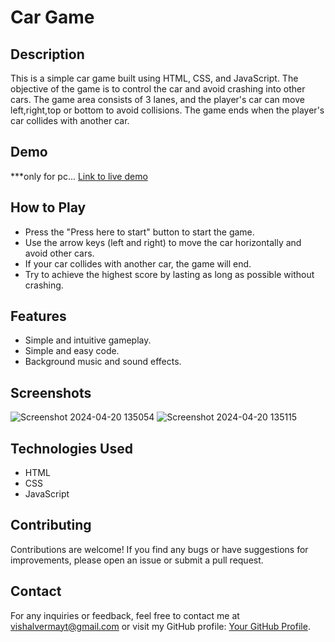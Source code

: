 
# Car Game


## Description

This is a simple car game built using HTML, CSS, and JavaScript. The objective of the game is to control the car and avoid crashing into other cars. The game area consists of 3 lanes, and the player's car can move left,right,top or bottom to avoid collisions. The game ends when the player's car collides with another car.

## Demo

***only for pc...
[Link to live demo](https://vishalverma781.github.io/Car_Game/)

## How to Play

- Press the "Press here to start" button to start the game.
- Use the arrow keys (left and right) to move the car horizontally and avoid other cars.
- If your car collides with another car, the game will end.
- Try to achieve the highest score by lasting as long as possible without crashing.


## Features

- Simple and intuitive gameplay.
- Simple and easy code.
- Background music and sound effects.


## Screenshots

![Screenshot 2024-04-20 135054](https://github.com/vishalverma781/Car_Game/assets/136993242/ed5116ab-3554-4987-bd45-ac2effd35620)
![Screenshot 2024-04-20 135115](https://github.com/vishalverma781/Car_Game/assets/136993242/5be59bc1-694f-4812-b14c-8b3839beff8b)

## Technologies Used

- HTML
- CSS
- JavaScript

## Contributing

Contributions are welcome! If you find any bugs or have suggestions for improvements, please open an issue or submit a pull request.


## Contact

For any inquiries or feedback, feel free to contact me at vishalvermayt@gmail.com or visit my GitHub profile: [Your GitHub Profile](https://github.com/vishalverma781).
